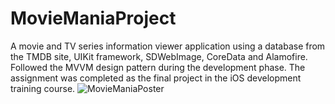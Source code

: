 # MovieManiaProject
A movie and TV series information viewer application using a database from the TMDB site, UIKit framework, SDWebImage, CoreData and Alamofire. Followed the MVVM design pattern during the development phase.
The assignment was completed as the final project in the iOS development training course.
![MovieManiaPoster](https://user-images.githubusercontent.com/118993099/229093204-33287013-5ecc-4ae0-b4cc-e67151d69c03.png)
